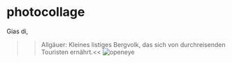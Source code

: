 # photocollage
Gias di,
>>Allgäuer: Kleines listiges Bergvolk, 
       das sich von durchreisenden
Touristen ernährt.<<
![openeye](https://github.com/bastike/photocollage/blob/master/pic/openeye.JPG)
